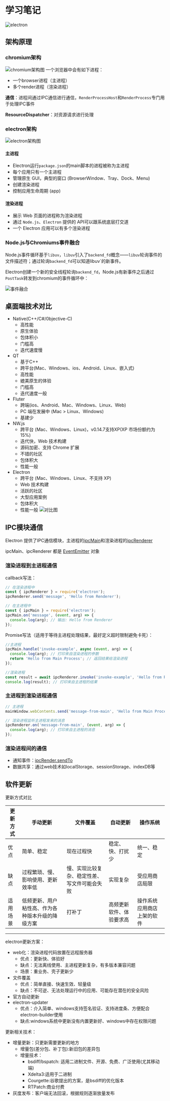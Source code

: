 # 学习笔记
![electron](../../public/img/大前端/electron/electron学习笔记/img_2.png)
## 架构原理
### chromium架构
![chromium架构图](../../public/img/大前端/electron/electron学习笔记/img1.png)
一个浏览器中会有如下进程：
- 一个browser进程（主进程）
- 多个render进程（渲染进程）

**通信**：进程间通过IPC通信进行通信，`RenderProcessHost`和`RenderProcess`专门用于处理IPC事件

**ResourceDispatcher**：对资源请求进行处理
### electron架构
![electron架构图](../../public/img/大前端/electron/electron学习笔记/img2.png)
#### 主进程
- Electron运行`package.json`的main脚本的进程被称为主进程
- 每个应用只有一个主进程
- 管理原生 GUI，典型的窗口 (BrowserWindow、Tray、Dock、Menu)
- 创建渲染进程
- 控制应用生命周期 (app)
#### 渲染进程
- 展示 Web 页面的进程称为渲染进程
- 通过 `Node.js`、`Electron` 提供的 API可以跟系统底层打交道
- 一个 Electron 应用可以有多个渲染进程
### Node.js与Chromiums事件融合
Node.js事件循环基于`libuv`，`libuv`引入了`backend_fd`概念——`libuv`轮询事件的文件描述符；通过轮询`backend_fd`可以知道libuv`的新事件。

Electron创建一个新的安全线程轮询`backend_fd`，Node.js有新事件之后通过`PostTask`转发到chromium的事件循环中：

![事件融合](../../public/img/大前端/electron/electron学习笔记/img.png)
## 桌面端技术对比
- Native(C++/C#/0bjective-C)
  - 高性能
  - 原生体验
  - 包体积小
  - 门槛高
  - 迭代速度慢
- QT
  - 基于C++
  - 跨平台(Mac、Windows、ios、Android、Linux、嵌入式)
  - 高性能
  - 媲美原生的体验
  - 门槛高
  - 迭代速度一般
- Fluter
  - 跨端(ios、Android、Mac、Windows、Linux、Web)
  - PC 端在发展中 (Mac > Linux、Windows)
  - 基建少
- NW.js
  - 跨平台 (Mac、Windows、Linux)，v0.14.7支持XP(XP 市场份额约为15%)
  - 迭代快，Web 技术构建
  - 源码加密、支持 Chrome 扩展
  - 不错的社区
  - 包体积大
  - 性能一般
- Electron
  - 跨平台 (Mac、Windows、Linux、不支持 XP)
  - Web 技术构建
  - 活跃的社区
  - 大型应用案例
  - 包体积大
  - 性能一般
![对比图](../../public/img/大前端/electron/electron学习笔记/img_1.png)
## IPC模块通信
Electron 提供了IPC通信模块，主进程的[ipcMain](https://www.electronjs.org/zh/docs/latest/api/ipc-main#%E6%96%B9%E6%B3%95)和渲染进程的[ipcRenderer](https://www.electronjs.org/zh/docs/latest/api/ipc-renderer)

ipcMain、ipcRenderer 都是 [EventEmitter](https://nodejs.org/api/events.html#events_class_eventemitter) 对象
### 渲染进程到主进程通信
callback写法：
```typescript
// 在渲染进程中
const { ipcRenderer } = require('electron');
ipcRenderer.send('message', 'Hello from Renderer');

// 在主进程中
const { ipcMain } = require('electron');
ipcMain.on('message', (event, arg) => {
  console.log(arg); // 输出: Hello from Renderer
});
```
Promise写法（适用于等待主进程处理结果，最好定义超时限制避免卡死）：
```typescript
//主进程
ipcMain.handle('invoke-example', async (event, arg) => {
  console.log(arg); // 打印来自渲染进程的参数
  return 'Hello from Main Process'; // 返回结果给渲染进程
});

//渲染进程
const result = await ipcRenderer.invoke('invoke-example', 'Hello from Renderer');
console.log(result); // 打印来自主进程的结果
```
### 主进程到渲染进程通信
```typescript
// 主进程
mainWindow.webContents.send('message-from-main', 'Hello from Main Process');

// 渲染进程监听主进程发来的消息
ipcRenderer.on('message-from-main', (event, arg) => {
  console.log(arg); // 打印来自主进程的消息
});
```
### 渲染进程间的通信
- 通知事件：[ipcRender.sendTo](https://www.electronjs.org/zh/docs/latest/api/ipc-renderer#ipcrenderersendtowebcontentsid-channel-args-%E5%B7%B2%E5%BA%9F%E5%BC%83)
- 数据共享：通过web技术如localStorage、sessionStorage、indexDB等
## 软件更新
更新方式对比

| 更新方式 | 手动更新                     | 文件覆盖                   | 自动更新     | 操作系统          |
|------|--------------------------|------------------------|----------|---------------|
| 优点   | 简单、稳定                    | 现在过程快                  | 稳定、快、打扰少 | 统一、稳定         |
| 缺点   | 过程繁琐、慢、影响使用、更新效率低        | 慢、实现比较复杂、稳定性差、写文件可能会失败 | 实现复杂     | 受应用商店局限       |
| 适用场景 | 低频更新、用户粘性高、作为各种版本升级的降级方案 | 打补丁                    | 高频更新软件、体验要求高| 操作系统应用商店上架的软件 |

----
electron更新方案：
- web化：渲染进程代码放置在远程服务器
  - 优点：更新快、体验好
  - 缺点：无法离线使用、主进程更新复杂，有多版本兼容问题
  - 场景：重业务、壳子更新少
- 文件覆盖
  - 优点：简单直接、快速生效、轻量级
  - 缺点：不可逆、无法处理运行中的应用、可能存在潜在的安全风险
- 官方自动更新
- electron-updater
  - 优点：介入简单、windows支持签名验证、支持进度条、方便配合electron-builder使用
  - 缺点:windows系统中更新没有内置更新好、windows中存在权限问题

更新相关技术：
- 增量更新：只更新需要更新的地方
  - 增量包(差分包、补丁包):新旧包的差异包
  - 增量技术：
    - bsdiff/bspatch: 适用二进制文件、开源、免费、广泛使用(尤其移动端)
    - Xdelta3:适用于二进制
    - Courgette:谷歌提出的方案，是bsdiff的优化版本
    - RTPatch:商业付费
- 灰度发布：客户端无法回滚，根据规则逐渐放量发布